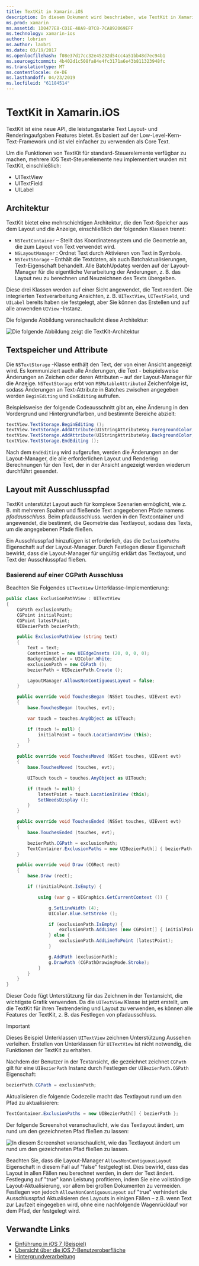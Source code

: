 ```yaml
---
title: TextKit in Xamarin.iOS
description: In diesem Dokument wird beschrieben, wie TextKit in Xamarin.iOS verwendet wird. TextKit bietet leistungsstarke Text Layout- und Renderingaufgaben-Funktionen.
ms.prod: xamarin
ms.assetid: 1D0477E8-CD1E-48A9-B7C8-7CA892069EFF
ms.technology: xamarin-ios
author: lobrien
ms.author: laobri
ms.date: 03/19/2017
ms.openlocfilehash: f08e37d17cc32e45232d54cc4a51bb48d7ec94b1
ms.sourcegitcommit: 4b402d1c508fa84e4fc3171a6e43b811323948fc
ms.translationtype: MT
ms.contentlocale: de-DE
ms.lasthandoff: 04/23/2019
ms.locfileid: "61184514"
---
```

# <a name="textkit-in-xamarinios"></a>TextKit in Xamarin.iOS

TextKit ist eine neue API, die leistungsstarke Text Layout- und Renderingaufgaben Features bietet. Es basiert auf der Low-Level-Kern-Text-Framework und ist viel einfacher zu verwenden als Core Text.

Um die Funktionen von TextKit für standard-Steuerelemente verfügbar zu machen, mehrere iOS Text-Steuerelemente neu implementiert wurden mit TextKit, einschließlich:

-  UITextView
-  UITextField
-  UILabel

## <a name="architecture"></a>Architektur

TextKit bietet eine mehrschichtigen Architektur, die den Text-Speicher aus dem Layout und die Anzeige, einschließlich der folgenden Klassen trennt:

-  `NSTextContainer` – Stellt das Koordinatensystem und die Geometrie an, die zum Layout von Text verwendet wird.
-  `NSLayoutManager` : Ordnet Text durch Aktivieren von Text in Symbole. 
-  `NSTextStorage` – Enthält die Textdaten, als auch Batchaktualisierungen, Text-Eigenschaft behandelt. Alle BatchUpdates werden auf der Layout-Manager für die eigentliche Verarbeitung der Änderungen, z. B. das Layout neu zu berechnen und Neuzeichnen des Texts übergeben.


Diese drei Klassen werden auf einer Sicht angewendet, die Text rendert. Die integrierten Textverarbeitung Ansichten, z. B. `UITextView`, `UITextField`, und `UILabel` bereits haben sie festgelegt, aber Sie können das Erstellen und auf alle anwenden `UIView` -Instanz.

Die folgende Abbildung veranschaulicht diese Architektur:

 ![](textkit-images/textkitarch.png "Die folgende Abbildung zeigt die TextKit-Architektur")

## <a name="text-storage-and-attributes"></a>Textspeicher und Attribute

Die `NSTextStorage` -Klasse enthält den Text, der von einer Ansicht angezeigt wird. Es kommuniziert auch alle Änderungen, die Text - beispielsweise Änderungen an Zeichen oder deren Attributen – auf der Layout-Manager für die Anzeige. `NSTextStorage` erbt von `MSMutableAttributed` Zeichenfolge ist, sodass Änderungen an Text-Attribute in Batches zwischen angegeben werden `BeginEditing` und `EndEditing` aufrufen.

Beispielsweise der folgende Codeausschnitt gibt an, eine Änderung in den Vordergrund und Hintergrundfarben, und bestimmte Bereiche abzielt:

```csharp
textView.TextStorage.BeginEditing ();
textView.TextStorage.AddAttribute(UIStringAttributeKey.ForegroundColor, UIColor.Green, new NSRange(200, 400));
textView.TextStorage.AddAttribute(UIStringAttributeKey.BackgroundColor, UIColor.Black, new NSRange(210, 300));
textView.TextStorage.EndEditing ();
```

Nach dem `EndEditing` wird aufgerufen, werden die Änderungen an der Layout-Manager, die alle erforderlichen Layout und Rendering Berechnungen für den Text, der in der Ansicht angezeigt werden wiederum durchführt gesendet.

## <a name="layout-with-exclusion-path"></a>Layout mit Ausschlusspfad

TextKit unterstützt Layout auch für komplexe Szenarien ermöglicht, wie z. B. mit mehreren Spalten und fließende Text angegebenen Pfade namens *pfadausschluss*. Beim pfadausschluss. werden in den Textcontainer und angewendet, die bestimmt, die Geometrie das Textlayout, sodass des Texts, um die angegebenen Pfade fließen.

Ein Ausschlusspfad hinzufügen ist erforderlich, das die `ExclusionPaths` Eigenschaft auf der Layout-Manager. Durch Festlegen dieser Eigenschaft bewirkt, dass die Layout-Manager für ungültig erklärt das Textlayout, und Text der Ausschlusspfad fließen.

### <a name="exclusion-based-on-a-cgpath"></a>Basierend auf einer CGPath Ausschluss

Beachten Sie Folgendes `UITextView` Unterklasse-Implementierung:

```csharp
public class ExclusionPathView : UITextView
{
    CGPath exclusionPath;
    CGPoint initialPoint;
    CGPoint latestPoint;
    UIBezierPath bezierPath;

    public ExclusionPathView (string text)
    {
        Text = text;
        ContentInset = new UIEdgeInsets (20, 0, 0, 0);
        BackgroundColor = UIColor.White;
        exclusionPath = new CGPath ();
        bezierPath = UIBezierPath.Create ();

        LayoutManager.AllowsNonContiguousLayout = false;
    }

    public override void TouchesBegan (NSSet touches, UIEvent evt)
    {
        base.TouchesBegan (touches, evt);

        var touch = touches.AnyObject as UITouch;

        if (touch != null) {
            initialPoint = touch.LocationInView (this);
        }
    }

    public override void TouchesMoved (NSSet touches, UIEvent evt)
    {
        base.TouchesMoved (touches, evt);

        UITouch touch = touches.AnyObject as UITouch;

        if (touch != null) {
            latestPoint = touch.LocationInView (this);
            SetNeedsDisplay ();
        }
    }

    public override void TouchesEnded (NSSet touches, UIEvent evt)
    {
        base.TouchesEnded (touches, evt);

        bezierPath.CGPath = exclusionPath;
        TextContainer.ExclusionPaths = new UIBezierPath[] { bezierPath };
    }

    public override void Draw (CGRect rect)
    {
        base.Draw (rect);

        if (!initialPoint.IsEmpty) {

            using (var g = UIGraphics.GetCurrentContext ()) {

                g.SetLineWidth (4);
                UIColor.Blue.SetStroke ();

                if (exclusionPath.IsEmpty) {
                    exclusionPath.AddLines (new CGPoint[] { initialPoint, latestPoint });
                } else {
                    exclusionPath.AddLineToPoint (latestPoint);
                }

                g.AddPath (exclusionPath);
                g.DrawPath (CGPathDrawingMode.Stroke);
            }
        }
    }
}
```

Dieser Code fügt Unterstützung für das Zeichnen in der Textansicht, die wichtigste Grafik verwenden. Da die `UITextView` Klasse ist jetzt erstellt, um die TextKit für ihren Textrendering und Layout zu verwenden, es können alle Features der TextKit, z. B. das Festlegen von pfadausschluss.

> [!IMPORTANT]
> Dieses Beispiel Unterklassen `UITextView` zeichnen Unterstützung Aussehen verleihen. Erstellen von Unterklassen für `UITextView` ist nicht notwendig, die Funktionen der TextKit zu erhalten.



Nachdem der Benutzer in der Textansicht, die gezeichnet zeichnet `CGPath` gilt für eine `UIBezierPath` Instanz durch Festlegen der `UIBezierPath.CGPath` Eigenschaft:

```csharp
bezierPath.CGPath = exclusionPath;
```

Aktualisieren die folgende Codezeile macht das Textlayout rund um den Pfad zu aktualisieren:

```csharp
TextContainer.ExclusionPaths = new UIBezierPath[] { bezierPath };
```

Der folgende Screenshot veranschaulicht, wie das Textlayout ändert, um rund um den gezeichneten Pfad fließen zu lassen:

<!-- ![](textkit-images/exclusionpath1.png "This screenshot illustrates how the text layout changes to flow around the drawn path")--> 
![](textkit-images/exclusionpath2.png "In diesem Screenshot veranschaulicht, wie das Textlayout ändert um rund um den gezeichneten Pfad fließen zu lassen.")

Beachten Sie, dass die Layout-Manager `AllowsNonContiguousLayout` Eigenschaft in diesem Fall auf "false" festgelegt ist. Dies bewirkt, dass das Layout in allen Fällen neu berechnet werden, in dem der Text ändert. Festlegung auf "true" kann Leistung profitieren, indem Sie eine vollständige Layout-Aktualisierung, vor allem bei großen Dokumenten zu vermeiden. Festlegen von jedoch `AllowsNonContiguousLayout` auf "true" verhindert die Ausschlusspfad Aktualisieren des Layouts in einigen Fällen – z.B. wenn Text zur Laufzeit eingegeben wird, ohne eine nachfolgende Wagenrücklauf vor dem Pfad, der festgelegt wird.


## <a name="related-links"></a>Verwandte Links

- [Einführung in iOS 7 (Beispiel)](https://developer.xamarin.com/samples/monotouch/IntroToiOS7)
- [Übersicht über die iOS 7-Benutzeroberfläche](~/ios/platform/introduction-to-ios7/ios7-ui.md)
- [Hintergrundverarbeitung](~/ios/app-fundamentals/backgrounding/index.md)

